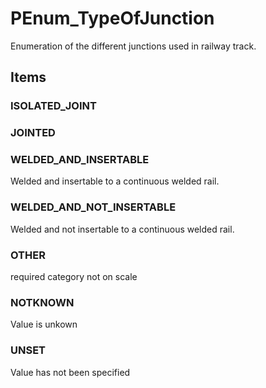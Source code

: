 # PEnum_TypeOfJunction

Enumeration of the different junctions used in railway track.
<!-- end of short definition -->


## Items

### ISOLATED_JOINT


### JOINTED


### WELDED_AND_INSERTABLE
Welded and insertable to a continuous welded rail.

### WELDED_AND_NOT_INSERTABLE
Welded and not insertable to a continuous welded rail.

### OTHER
required category not on scale

### NOTKNOWN
Value is unkown

### UNSET
Value has not been specified
